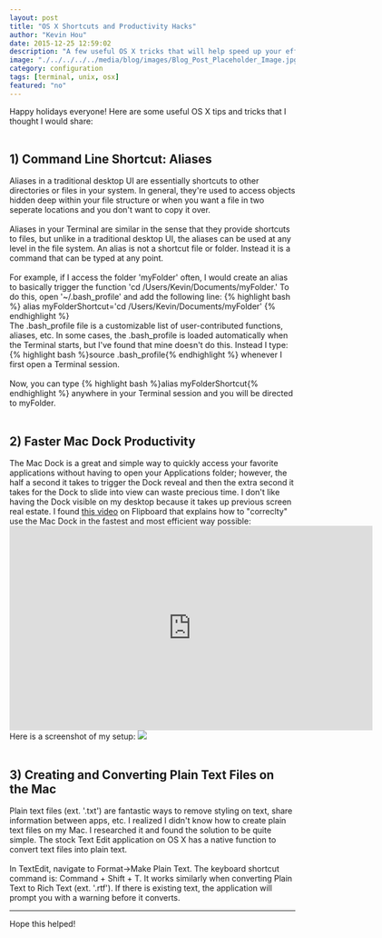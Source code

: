 ```yaml
---
layout: post
title: "OS X Shortcuts and Productivity Hacks"
author: "Kevin Hou"
date: 2015-12-25 12:59:02
description: "A few useful OS X tricks that will help speed up your efficiency."
image: "./../../../../media/blog/images/Blog_Post_Placeholder_Image.jpg"
category: configuration
tags: [terminal, unix, osx]
featured: "no"
---
```

Happy holidays everyone! Here are some useful OS X tips and tricks that I thought I would share:
<br><br>
<h2>1) Command Line Shortcut: Aliases</h2>
Aliases in a traditional desktop UI are essentially shortcuts to other directories or files in your system. In general, they're used to access objects hidden deep within your file structure or when you want a file in two seperate locations and you don't want to copy it over.
<br><br>
Aliases in your Terminal are similar in the sense that they provide shortcuts to files, but unlike in a traditional desktop UI, the aliases can be used at any level in the file system. An alias is not a shortcut file or folder. Instead it is a command that can be typed at any point.
<br><br>
For example, if I access the folder 'myFolder' often, I would create an alias to basically trigger the function 'cd /Users/Kevin/Documents/myFolder.' To do this, open '~/.bash_profile' and add the following line:
{% highlight bash %}
alias myFolderShortcut='cd /Users/Kevin/Documents/myFolder'
{% endhighlight %}
<br>
The .bash_profile file is a customizable list of user-contributed functions, aliases, etc. In some cases, the .bash_profile is loaded automatically when the Terminal starts, but I've found that mine doesn't do this. Instead I type: {% highlight bash %}source .bash_profile{% endhighlight %} whenever I first open a Terminal session.
<br><br>
Now, you can type {% highlight bash %}alias myFolderShortcut{% endhighlight %} anywhere in your Terminal session and you will be directed to myFolder.
<br><br>
<h2>2) Faster Mac Dock Productivity</h2>
The Mac Dock is a great and simple way to quickly access your favorite applications without having to open your Applications folder; however, the half a second it takes to trigger the Dock reveal and then the extra second it takes for the Dock to slide into view can waste precious time. I don't like having the Dock visible on my desktop because it takes up previous screen real estate. I found <a href="https://www.youtube.com/watch?v=ZaxkqlRE-NI">this video</a> on Flipboard that explains how to "correclty" use the Mac Dock in the fastest and most efficient way possible:
<iframe width="640" height="360" src="https://www.youtube.com/embed/ZaxkqlRE-NI" frameborder="0" allowfullscreen></iframe>
<br>
Here is a screenshot of my setup:
<img src="./../../../../media/blog/images/Faster Mac Dock Reveal.png" />
<br><br>

<h2>3) Creating and Converting Plain Text Files on the Mac</h2>
Plain text files (ext. '.txt') are fantastic ways to remove styling on text, share information between apps, etc. I realized I didn't know how to create plain text files on my Mac. I researched it and found the solution to be quite simple. The stock Text Edit application on OS X has a native function to convert text files into plain text.
<br><br>
In TextEdit, navigate to Format->Make Plain Text. The keyboard shortcut command is: Command + Shift + T. It works similarly when converting Plain Text to Rich Text (ext. '.rtf'). If there is existing text, the application will prompt you with a warning before it converts.
<hr>
Hope this helped!
